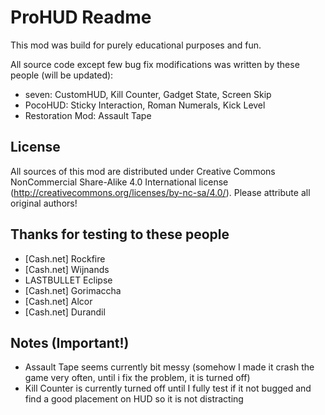 # ProHUD Readme

This mod was build for purely educational purposes and fun.

All source code except few bug fix modifications was written by these people (will be updated):

* seven: CustomHUD, Kill Counter, Gadget State, Screen Skip
* PocoHUD: Sticky Interaction, Roman Numerals, Kick Level
* Restoration Mod: Assault Tape

## License

All sources of this mod are distributed under Creative Commons NonCommercial Share-Alike 4.0 International license (http://creativecommons.org/licenses/by-nc-sa/4.0/).
Please attribute all original authors!

## Thanks for testing to these people
* [Cash.net] Rockfire
* [Cash.net] Wijnands
* LASTBULLET Eclipse
* [Cash.net] Gorimaccha
* [Cash.net] Alcor
* [Cash.net] Durandil

## Notes (Important!)

* Assault Tape seems currently bit messy (somehow I made it crash the game very often, until i fix the problem, it is turned off)
* Kill Counter is currently turned off until I fully test if it not bugged and find a good placement on HUD so it is not distracting